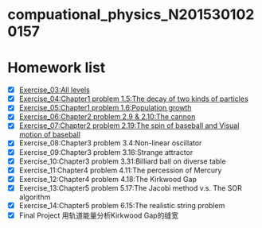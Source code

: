 # compuational_physics_N2015301020157
# Homework list
- [x] [Exercise_03:All levels](https://github.com/XiaoxiaTao/compuational_physics_N2015301020157/blob/master/Exercise_03:All%20levels)
- [x] [Exercise_04:Chapter1 problem 1.5:The decay of two kinds of particles](https://github.com/XiaoxiaTao/compuational_physics_N2015301020157/blob/master/Exercise_04:Chapter1%20problem%201.5:The%20decay%20of%20two%20kinds%20of%20particles)
- [x] [Exercise_05:Chapter1 problem 1.6:Population growth](https://github.com/XiaoxiaTao/compuational_physics_N2015301020157/blob/master/Exercise_05:Chapter1%20problem%201.6:Population%20growth)
- [x] [Exercise_06:Chapter2 problem 2.9 & 2.10:The cannon](https://github.com/XiaoxiaTao/compuational_physics_N2015301020157/blob/master/Exercise_06:Chapter2%20problem%202.9%20%26%202.10:The%20cannon)
- [x] [Exercise_07:Chapter2 problem 2.19:The spin of baseball and Visual motion of baseball](https://github.com/XiaoxiaTao/compuational_physics_N2015301020157/blob/master/Exercise_07:Chapter2%20problem%202.19:The%20spin%20of%20baseball%20and%20Visual%20motion%20of%20baseball)
- [x] Exercise_08:Chapter3 problem 3.4:Non-linear oscillator 
- [x] Exercise_09:Chapter3 problem 3.16:Strange attractor
- [x] Exercise_10:Chapter3 problem 3.31:Billiard ball on diverse table 
- [x] Exercise_11:Chapter4 problem 4.11:The percession of Mercury
- [x] Exercise_12:Chapter4 problem 4.18:The Kirkwood Gap
- [x] Exercise_13:Chapter5 problem 5.17:The Jacobi method v.s. The SOR algorithm
- [x] Exercise_14:Chapter5 problem 6.15:The realistic string problem 
- [x] Final Project 用轨道能量分析Kirkwood Gap的缝宽
